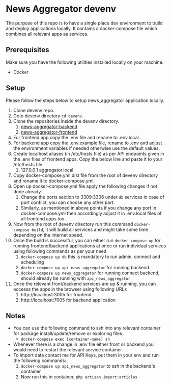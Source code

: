 # News Aggregator devenv

The purpose of this repo is to have a single place dev environment to build and deploy applications locally. It contains a docker-compose file which combines all relevant apps as services.

## Prerequisites

Make sure you have the following utilities installed locally on your machine.

- Docker

## Setup

Please follow the steps below to setup news_aggregator application locally.

1. Clone devenv repo.
2. Goto devenv directory `cd devenv`.
3. Clone the repositories inside the devenv directory.
    1. [news-aggregator-backend](https://github.com/ahmad-KamalAnwar/news-aggregator-backend)
    2. [news-aggregator-frontend](https://github.com/ahmad-KamalAnwar/news-aggregator)
4. For frontend app copy the .env file and rename to .env.local.
5. For backend app copy the .env.example file, rename to .env and adjust the environment variables if needed otherwise use the default values.
6. Create localhost aliases (in /etc/hosts file) as per API endpoints given in the .env files of frontend apps. Copy the below line and paste it to your /etc/hosts file.
    1. 127.0.0.1	aggregator.local
7. Copy docker-compose.yml.dist file from the root of devenv directory and rename it to docker-compose.yml.
8. Open up docker-compose.yml file apply the following changes if not done already.
    1. Change the ports section to 3309:3306 under `db` services in case of port conflict, you can choose any other port.
    2. Similarly, as mentioned in above points if you change any port in docker-compose.yml then accordingly adjust it in .env.local files of all frontend apps too.
9. Now from the root of devenv directory run this command `docker-compose build`, it will build all services and might take some time depending on the internet speed.
10. Once the build is successful, you can either run `docker-compose up` for running frontend/backend applications at once or run individual services using following commands as per your need
    1. `docker-compose up db` this is mandatory to run admin, connect and scheduling
    2. `docker-compose up api_news_aggregator` for running backend
    3. `docker-compose up news_aggregator` for running connect backend, should already be running with `api_news_aggregator`
11. Once the relevant front/backend services are up & running, you can accesss the apps in the browser using following URLs
    1. http://localhost:3005 for frontend
    2. http://localhost:7005 for backend application

## Notes

- You can use the following command to ssh into any relevant container for package install/update/remove or exploring files.
    - `docker-compose exec [container-name] sh`
- Whenever there is a change in .env file either front or backend you would need to restart the relevant service container.
- To import data contact me for API Keys, put them in your env and run the following commands:
  1. `docker-compose up api_news_aggregator` to ssh in the backend's container
  2. Now run this in container, `php artisan import:articles`
